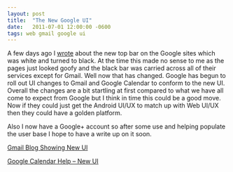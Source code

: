 ```yaml
---
layout: post
title:  "The New Google UI"
date:   2011-07-01 12:00:00 -0600
tags: web gmail google ui
---
```

A few days ago I [wrote](/2011/06/28/Just-What-We-Need-Another-Social-Network.html) about the new top bar on the Google sites which was white and turned to black. At the time this made no sense to me as the pages just looked goofy and the black bar was carried across all of their services except for Gmail. Well now that has changed. Google has begun to roll out UI changes to Gmail and Google Calendar to conform to the new UI. Overall the changes are a bit startling at first compared to what we have all come to expect from Google but I think in time this could be a good move. Now if they could just get the Android UI/UX to match up with Web UI/UX then they could have a golden platform.

Also I now have a Google+ account so after some use and helping populate the user base I hope to have a write up on it soon.

[Gmail Blog Showing New UI](http://gmailblog.blogspot.com/2011/06/preview-of-gmails-new-look.html)

[Google Calendar Help – New UI](http://www.google.com/support/calendar/bin/answer.py?answer=1351806)
